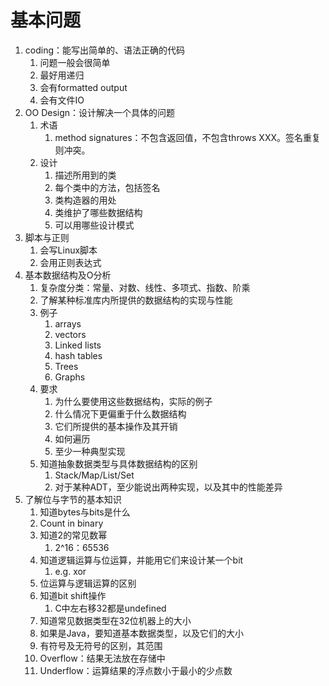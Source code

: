 # 基本问题
1. coding：能写出简单的、语法正确的代码
    1. 问题一般会很简单
    2. 最好用递归
    3. 会有formatted output
    4. 会有文件IO
2. OO Design：设计解决一个具体的问题
    1. 术语
        1. method signatures：不包含返回值，不包含throws XXX。签名重复则冲突。
    2. 设计
        1. 描述所用到的类
        2. 每个类中的方法，包括签名
        3. 类构造器的用处
        4. 类维护了哪些数据结构
        5. 可以用哪些设计模式
3. 脚本与正则
    1. 会写Linux脚本
    2. 会用正则表达式
4. 基本数据结构及O分析
    1. 复杂度分类：常量、对数、线性、多项式、指数、阶乘
    2. 了解某种标准库内所提供的数据结构的实现与性能
    3. 例子
        1. arrays
        2. vectors
        3. Linked lists
        4. hash tables
        5. Trees
        6. Graphs
    4. 要求
        1. 为什么要使用这些数据结构，实际的例子
        2. 什么情况下更偏重于什么数据结构
        3. 它们所提供的基本操作及其开销
        4. 如何遍历
        5. 至少一种典型实现
    5. 知道抽象数据类型与具体数据结构的区别
        1. Stack/Map/List/Set
        2. 对于某种ADT，至少能说出两种实现，以及其中的性能差异
5. 了解位与字节的基本知识
    1. 知道bytes与bits是什么
    2. Count in binary
    3. 知道2的常见数幂
        1. 2^16：65536
    4. 知道逻辑运算与位运算，并能用它们来设计某一个bit
        1. e.g. xor
    5. 位运算与逻辑运算的区别
    6. 知道bit shift操作
        1. C中左右移32都是undefined
    7. 知道常见数据类型在32位机器上的大小
    8. 如果是Java，要知道基本数据类型，以及它们的大小
    9. 有符号及无符号的区别，其范围
    10. Overflow：结果无法放在存储中
    11. Underflow：运算结果的浮点数小于最小的少点数

